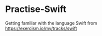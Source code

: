 # Practise-Swift
Getting familiar with the language Swift from https://exercism.io/my/tracks/swift 
